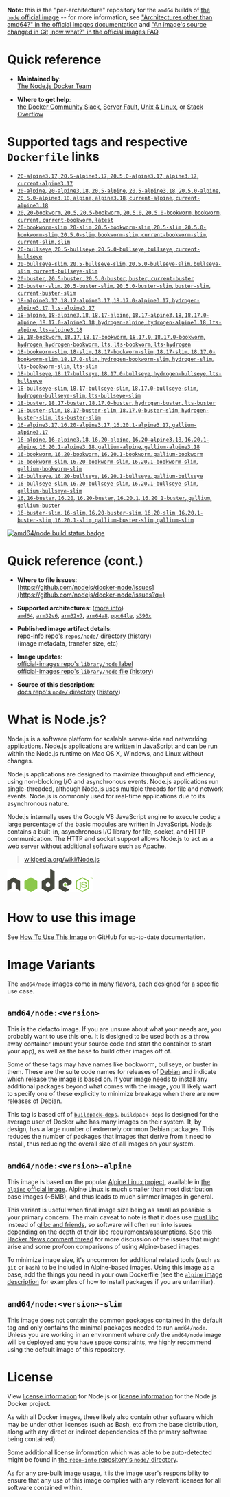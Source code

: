 <!--

********************************************************************************

WARNING:

    DO NOT EDIT "node/README.md"

    IT IS AUTO-GENERATED

    (from the other files in "node/" combined with a set of templates)

********************************************************************************

-->

**Note:** this is the "per-architecture" repository for the `amd64` builds of [the `node` official image](https://hub.docker.com/_/node) -- for more information, see ["Architectures other than amd64?" in the official images documentation](https://github.com/docker-library/official-images#architectures-other-than-amd64) and ["An image's source changed in Git, now what?" in the official images FAQ](https://github.com/docker-library/faq#an-images-source-changed-in-git-now-what).

# Quick reference

-	**Maintained by**:  
	[The Node.js Docker Team](https://github.com/nodejs/docker-node)

-	**Where to get help**:  
	[the Docker Community Slack](https://dockr.ly/comm-slack), [Server Fault](https://serverfault.com/help/on-topic), [Unix & Linux](https://unix.stackexchange.com/help/on-topic), or [Stack Overflow](https://stackoverflow.com/help/on-topic)

# Supported tags and respective `Dockerfile` links

-	[`20-alpine3.17`, `20.5-alpine3.17`, `20.5.0-alpine3.17`, `alpine3.17`, `current-alpine3.17`](https://github.com/nodejs/docker-node/blob/4f443163bbf6e3c2e1436c2835829bccc2267c61/20/alpine3.17/Dockerfile)
-	[`20-alpine`, `20-alpine3.18`, `20.5-alpine`, `20.5-alpine3.18`, `20.5.0-alpine`, `20.5.0-alpine3.18`, `alpine`, `alpine3.18`, `current-alpine`, `current-alpine3.18`](https://github.com/nodejs/docker-node/blob/4f443163bbf6e3c2e1436c2835829bccc2267c61/20/alpine3.18/Dockerfile)
-	[`20`, `20-bookworm`, `20.5`, `20.5-bookworm`, `20.5.0`, `20.5.0-bookworm`, `bookworm`, `current`, `current-bookworm`, `latest`](https://github.com/nodejs/docker-node/blob/4f443163bbf6e3c2e1436c2835829bccc2267c61/20/bookworm/Dockerfile)
-	[`20-bookworm-slim`, `20-slim`, `20.5-bookworm-slim`, `20.5-slim`, `20.5.0-bookworm-slim`, `20.5.0-slim`, `bookworm-slim`, `current-bookworm-slim`, `current-slim`, `slim`](https://github.com/nodejs/docker-node/blob/4f443163bbf6e3c2e1436c2835829bccc2267c61/20/bookworm-slim/Dockerfile)
-	[`20-bullseye`, `20.5-bullseye`, `20.5.0-bullseye`, `bullseye`, `current-bullseye`](https://github.com/nodejs/docker-node/blob/4f443163bbf6e3c2e1436c2835829bccc2267c61/20/bullseye/Dockerfile)
-	[`20-bullseye-slim`, `20.5-bullseye-slim`, `20.5.0-bullseye-slim`, `bullseye-slim`, `current-bullseye-slim`](https://github.com/nodejs/docker-node/blob/4f443163bbf6e3c2e1436c2835829bccc2267c61/20/bullseye-slim/Dockerfile)
-	[`20-buster`, `20.5-buster`, `20.5.0-buster`, `buster`, `current-buster`](https://github.com/nodejs/docker-node/blob/4f443163bbf6e3c2e1436c2835829bccc2267c61/20/buster/Dockerfile)
-	[`20-buster-slim`, `20.5-buster-slim`, `20.5.0-buster-slim`, `buster-slim`, `current-buster-slim`](https://github.com/nodejs/docker-node/blob/4f443163bbf6e3c2e1436c2835829bccc2267c61/20/buster-slim/Dockerfile)
-	[`18-alpine3.17`, `18.17-alpine3.17`, `18.17.0-alpine3.17`, `hydrogen-alpine3.17`, `lts-alpine3.17`](https://github.com/nodejs/docker-node/blob/57d57436d1cb175e5f7c8d501df5893556c886c2/18/alpine3.17/Dockerfile)
-	[`18-alpine`, `18-alpine3.18`, `18.17-alpine`, `18.17-alpine3.18`, `18.17.0-alpine`, `18.17.0-alpine3.18`, `hydrogen-alpine`, `hydrogen-alpine3.18`, `lts-alpine`, `lts-alpine3.18`](https://github.com/nodejs/docker-node/blob/57d57436d1cb175e5f7c8d501df5893556c886c2/18/alpine3.18/Dockerfile)
-	[`18`, `18-bookworm`, `18.17`, `18.17-bookworm`, `18.17.0`, `18.17.0-bookworm`, `hydrogen`, `hydrogen-bookworm`, `lts`, `lts-bookworm`, `lts-hydrogen`](https://github.com/nodejs/docker-node/blob/57d57436d1cb175e5f7c8d501df5893556c886c2/18/bookworm/Dockerfile)
-	[`18-bookworm-slim`, `18-slim`, `18.17-bookworm-slim`, `18.17-slim`, `18.17.0-bookworm-slim`, `18.17.0-slim`, `hydrogen-bookworm-slim`, `hydrogen-slim`, `lts-bookworm-slim`, `lts-slim`](https://github.com/nodejs/docker-node/blob/57d57436d1cb175e5f7c8d501df5893556c886c2/18/bookworm-slim/Dockerfile)
-	[`18-bullseye`, `18.17-bullseye`, `18.17.0-bullseye`, `hydrogen-bullseye`, `lts-bullseye`](https://github.com/nodejs/docker-node/blob/57d57436d1cb175e5f7c8d501df5893556c886c2/18/bullseye/Dockerfile)
-	[`18-bullseye-slim`, `18.17-bullseye-slim`, `18.17.0-bullseye-slim`, `hydrogen-bullseye-slim`, `lts-bullseye-slim`](https://github.com/nodejs/docker-node/blob/57d57436d1cb175e5f7c8d501df5893556c886c2/18/bullseye-slim/Dockerfile)
-	[`18-buster`, `18.17-buster`, `18.17.0-buster`, `hydrogen-buster`, `lts-buster`](https://github.com/nodejs/docker-node/blob/57d57436d1cb175e5f7c8d501df5893556c886c2/18/buster/Dockerfile)
-	[`18-buster-slim`, `18.17-buster-slim`, `18.17.0-buster-slim`, `hydrogen-buster-slim`, `lts-buster-slim`](https://github.com/nodejs/docker-node/blob/57d57436d1cb175e5f7c8d501df5893556c886c2/18/buster-slim/Dockerfile)
-	[`16-alpine3.17`, `16.20-alpine3.17`, `16.20.1-alpine3.17`, `gallium-alpine3.17`](https://github.com/nodejs/docker-node/blob/d9c01570c0f72a40cbaece69c378d7c8187c56e9/16/alpine3.17/Dockerfile)
-	[`16-alpine`, `16-alpine3.18`, `16.20-alpine`, `16.20-alpine3.18`, `16.20.1-alpine`, `16.20.1-alpine3.18`, `gallium-alpine`, `gallium-alpine3.18`](https://github.com/nodejs/docker-node/blob/d9c01570c0f72a40cbaece69c378d7c8187c56e9/16/alpine3.18/Dockerfile)
-	[`16-bookworm`, `16.20-bookworm`, `16.20.1-bookworm`, `gallium-bookworm`](https://github.com/nodejs/docker-node/blob/d9c01570c0f72a40cbaece69c378d7c8187c56e9/16/bookworm/Dockerfile)
-	[`16-bookworm-slim`, `16.20-bookworm-slim`, `16.20.1-bookworm-slim`, `gallium-bookworm-slim`](https://github.com/nodejs/docker-node/blob/a9702c9a6111be461c356b8b61983d568bd39414/16/bookworm-slim/Dockerfile)
-	[`16-bullseye`, `16.20-bullseye`, `16.20.1-bullseye`, `gallium-bullseye`](https://github.com/nodejs/docker-node/blob/d9c01570c0f72a40cbaece69c378d7c8187c56e9/16/bullseye/Dockerfile)
-	[`16-bullseye-slim`, `16.20-bullseye-slim`, `16.20.1-bullseye-slim`, `gallium-bullseye-slim`](https://github.com/nodejs/docker-node/blob/a9702c9a6111be461c356b8b61983d568bd39414/16/bullseye-slim/Dockerfile)
-	[`16`, `16-buster`, `16.20`, `16.20-buster`, `16.20.1`, `16.20.1-buster`, `gallium`, `gallium-buster`](https://github.com/nodejs/docker-node/blob/d9c01570c0f72a40cbaece69c378d7c8187c56e9/16/buster/Dockerfile)
-	[`16-buster-slim`, `16-slim`, `16.20-buster-slim`, `16.20-slim`, `16.20.1-buster-slim`, `16.20.1-slim`, `gallium-buster-slim`, `gallium-slim`](https://github.com/nodejs/docker-node/blob/a9702c9a6111be461c356b8b61983d568bd39414/16/buster-slim/Dockerfile)

[![amd64/node build status badge](https://img.shields.io/jenkins/s/https/doi-janky.infosiftr.net/job/multiarch/job/amd64/job/node.svg?label=amd64/node%20%20build%20job)](https://doi-janky.infosiftr.net/job/multiarch/job/amd64/job/node/)

# Quick reference (cont.)

-	**Where to file issues**:  
	[https://github.com/nodejs/docker-node/issues](https://github.com/nodejs/docker-node/issues?q=)

-	**Supported architectures**: ([more info](https://github.com/docker-library/official-images#architectures-other-than-amd64))  
	[`amd64`](https://hub.docker.com/r/amd64/node/), [`arm32v6`](https://hub.docker.com/r/arm32v6/node/), [`arm32v7`](https://hub.docker.com/r/arm32v7/node/), [`arm64v8`](https://hub.docker.com/r/arm64v8/node/), [`ppc64le`](https://hub.docker.com/r/ppc64le/node/), [`s390x`](https://hub.docker.com/r/s390x/node/)

-	**Published image artifact details**:  
	[repo-info repo's `repos/node/` directory](https://github.com/docker-library/repo-info/blob/master/repos/node) ([history](https://github.com/docker-library/repo-info/commits/master/repos/node))  
	(image metadata, transfer size, etc)

-	**Image updates**:  
	[official-images repo's `library/node` label](https://github.com/docker-library/official-images/issues?q=label%3Alibrary%2Fnode)  
	[official-images repo's `library/node` file](https://github.com/docker-library/official-images/blob/master/library/node) ([history](https://github.com/docker-library/official-images/commits/master/library/node))

-	**Source of this description**:  
	[docs repo's `node/` directory](https://github.com/docker-library/docs/tree/master/node) ([history](https://github.com/docker-library/docs/commits/master/node))

# What is Node.js?

Node.js is a software platform for scalable server-side and networking applications. Node.js applications are written in JavaScript and can be run within the Node.js runtime on Mac OS X, Windows, and Linux without changes.

Node.js applications are designed to maximize throughput and efficiency, using non-blocking I/O and asynchronous events. Node.js applications run single-threaded, although Node.js uses multiple threads for file and network events. Node.js is commonly used for real-time applications due to its asynchronous nature.

Node.js internally uses the Google V8 JavaScript engine to execute code; a large percentage of the basic modules are written in JavaScript. Node.js contains a built-in, asynchronous I/O library for file, socket, and HTTP communication. The HTTP and socket support allows Node.js to act as a web server without additional software such as Apache.

> [wikipedia.org/wiki/Node.js](https://en.wikipedia.org/wiki/Node.js)

![logo](https://raw.githubusercontent.com/docker-library/docs/01c12653951b2fe592c1f93a13b4e289ada0e3a1/node/logo.png)

# How to use this image

See [How To Use This Image](https://github.com/nodejs/docker-node/blob/master/README.md#how-to-use-this-image) on GitHub for up-to-date documentation.

# Image Variants

The `amd64/node` images come in many flavors, each designed for a specific use case.

## `amd64/node:<version>`

This is the defacto image. If you are unsure about what your needs are, you probably want to use this one. It is designed to be used both as a throw away container (mount your source code and start the container to start your app), as well as the base to build other images off of.

Some of these tags may have names like bookworm, bullseye, or buster in them. These are the suite code names for releases of [Debian](https://wiki.debian.org/DebianReleases) and indicate which release the image is based on. If your image needs to install any additional packages beyond what comes with the image, you'll likely want to specify one of these explicitly to minimize breakage when there are new releases of Debian.

This tag is based off of [`buildpack-deps`](https://hub.docker.com/_/buildpack-deps/). `buildpack-deps` is designed for the average user of Docker who has many images on their system. It, by design, has a large number of extremely common Debian packages. This reduces the number of packages that images that derive from it need to install, thus reducing the overall size of all images on your system.

## `amd64/node:<version>-alpine`

This image is based on the popular [Alpine Linux project](https://alpinelinux.org), available in [the `alpine` official image](https://hub.docker.com/_/alpine). Alpine Linux is much smaller than most distribution base images (~5MB), and thus leads to much slimmer images in general.

This variant is useful when final image size being as small as possible is your primary concern. The main caveat to note is that it does use [musl libc](https://musl.libc.org) instead of [glibc and friends](https://www.etalabs.net/compare_libcs.html), so software will often run into issues depending on the depth of their libc requirements/assumptions. See [this Hacker News comment thread](https://news.ycombinator.com/item?id=10782897) for more discussion of the issues that might arise and some pro/con comparisons of using Alpine-based images.

To minimize image size, it's uncommon for additional related tools (such as `git` or `bash`) to be included in Alpine-based images. Using this image as a base, add the things you need in your own Dockerfile (see the [`alpine` image description](https://hub.docker.com/_/alpine/) for examples of how to install packages if you are unfamiliar).

## `amd64/node:<version>-slim`

This image does not contain the common packages contained in the default tag and only contains the minimal packages needed to run `amd64/node`. Unless you are working in an environment where *only* the `amd64/node` image will be deployed and you have space constraints, we highly recommend using the default image of this repository.

# License

View [license information](https://github.com/nodejs/node/blob/master/LICENSE) for Node.js or [license information](https://github.com/nodejs/docker-node/blob/master/LICENSE) for the Node.js Docker project.

As with all Docker images, these likely also contain other software which may be under other licenses (such as Bash, etc from the base distribution, along with any direct or indirect dependencies of the primary software being contained).

Some additional license information which was able to be auto-detected might be found in [the `repo-info` repository's `node/` directory](https://github.com/docker-library/repo-info/tree/master/repos/node).

As for any pre-built image usage, it is the image user's responsibility to ensure that any use of this image complies with any relevant licenses for all software contained within.
